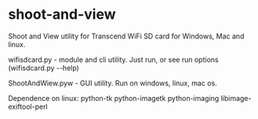shoot-and-view
==============

Shoot and View utility for Transcend WiFi SD card for Windows, Mac and linux.

wifisdcard.py - module and cli utility. Just run, or see run options (wifisdcard.py --help)

ShootAndWiew.pyw - GUI utility. Run on windows, linux, mac os. 

Dependence on linux:
python-tk
python-imagetk
python-imaging
libimage-exiftool-perl